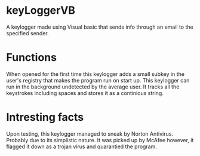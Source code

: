 # keyLoggerVB
A keylogger made using Visual basic that sends info through an email to the specified sender.

# Functions 
When opened for the first time this keylogger adds a small subkey in the user's registry that makes the program run on start up. 
This keylogger can run in the background undetected by the average user. It tracks all the keystrokes including spaces and stores it as a continious string. 

# Intresting facts
Upon testing, this keylogger managed to sneak by Norton Antivirus. Probably due to its simplistic nature. It was picked up by McAfee however, it flagged it down as a trojan virus and quarantied the program.
